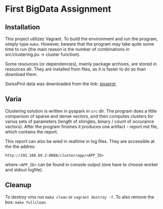 

# First BigData Assignment

## Installation
This project utilizez Vagrant.
To build the environment and run the program, simply type `make`.
However, beware that the program may take quite some time to run 
(the main reason is the number of combinations in src/clustering.pu -> cluster function).

Some resources (or dependencies), mainly package archives, are stored in resources dir.
They are installed from files, as it is faster to do so than download them.

SwissProt data was downloaded from the link: [sissprot](https://www.uniprot.org/uniprot/?query=*&fil=reviewed%3Ayes+AND+organism%3A%22Homo+sapiens+%28Human%29+%5B9606%5D%22+AND+proteome%3Aup000005640).

## Varia
Clustering solution is written in pyspark in `src` dir. The program does a little comparison of sparse and dense vectors,
and then computes clusters for varius sets of parameters (length of shingles, binary / count of occurance vectors).
After the program finishes it produces one artifact - report.md file, which contains the report.

This report can also be wied in realtime in log files. They are accessible at the the addres:

```
http://192.168.69.2:8088/cluster/app/<APP_ID>
```

where `<APP_ID>` can be found in console output (one have to choose worker and stdout logfile).

## Cleanup
To destroy vms run `make clean` or `vagrant destroy -f`.
To also remove the box: `make fullclean`.